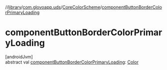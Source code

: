 //[library](../../../index.md)/[com.glovoapp.uds](../index.md)/[CoreColorScheme](index.md)/[componentButtonBorderColorPrimaryLoading](component-button-border-color-primary-loading.md)

# componentButtonBorderColorPrimaryLoading

[androidJvm]\
abstract val [componentButtonBorderColorPrimaryLoading](component-button-border-color-primary-loading.md): [Color](https://developer.android.com/reference/kotlin/androidx/compose/ui/graphics/Color.html)
